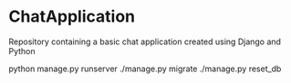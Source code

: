 # ChatApplication
Repository containing a basic chat application created using Django and Python


python manage.py runserver
./manage.py migrate
./manage.py reset_db